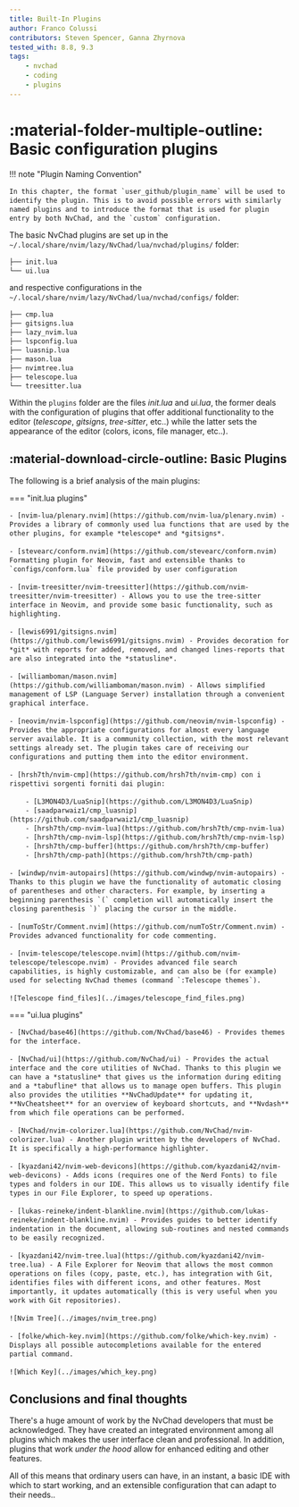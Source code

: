 ```yaml
---
title: Built-In Plugins
author: Franco Colussi
contributors: Steven Spencer, Ganna Zhyrnova
tested_with: 8.8, 9.3
tags:
    - nvchad
    - coding
    - plugins
---
```


# :material-folder-multiple-outline: Basic configuration plugins

!!! note "Plugin Naming Convention"

    In this chapter, the format `user_github/plugin_name` will be used to identify the plugin. This is to avoid possible errors with similarly named plugins and to introduce the format that is used for plugin entry by both NvChad, and the `custom` configuration.

The basic NvChad plugins are set up in the `~/.local/share/nvim/lazy/NvChad/lua/nvchad/plugins/` folder:

```text title=".local/share/nvchad/lazy/NvChad/lua/nvchad/plugins/"
├── init.lua
└── ui.lua
```

and respective configurations in the `~/.local/share/nvim/lazy/NvChad/lua/nvchad/configs/` folder:

```text title=".local/share/nvchad/lazy/NvChad/lua/nvchad/configs/"
├── cmp.lua
├── gitsigns.lua
├── lazy_nvim.lua
├── lspconfig.lua
├── luasnip.lua
├── mason.lua
├── nvimtree.lua
├── telescope.lua
└── treesitter.lua
```

Within the `plugins` folder are the files *init.lua* and *ui.lua*, the former deals with the configuration of plugins that offer additional functionality to the editor (*telescope*, *gitsigns*, *tree-sitter*, etc..) while the latter sets the appearance of the editor (colors, icons, file manager, etc..).
  
## :material-download-circle-outline: Basic Plugins

The following is a brief analysis of the main plugins:

=== "init.lua plugins"

    - [nvim-lua/plenary.nvim](https://github.com/nvim-lua/plenary.nvim) - Provides a library of commonly used lua functions that are used by the other plugins, for example *telescope* and *gitsigns*.

    - [stevearc/conform.nvim](https://github.com/stevearc/conform.nvim) Formatting plugin for Neovim, fast and extensible thanks to `configs/conform.lua` file provided by user configuration

    - [nvim-treesitter/nvim-treesitter](https://github.com/nvim-treesitter/nvim-treesitter) - Allows you to use the tree-sitter interface in Neovim, and provide some basic functionality, such as highlighting.

    - [lewis6991/gitsigns.nvim](https://github.com/lewis6991/gitsigns.nvim) - Provides decoration for *git* with reports for added, removed, and changed lines-reports that are also integrated into the *statusline*.

    - [williamboman/mason.nvim](https://github.com/williamboman/mason.nvim) - Allows simplified management of LSP (Language Server) installation through a convenient graphical interface.

    - [neovim/nvim-lspconfig](https://github.com/neovim/nvim-lspconfig) - Provides the appropriate configurations for almost every language server available. It is a community collection, with the most relevant settings already set. The plugin takes care of receiving our configurations and putting them into the editor environment.

    - [hrsh7th/nvim-cmp](https://github.com/hrsh7th/nvim-cmp) con i rispettivi sorgenti forniti dai plugin:

        - [L3MON4D3/LuaSnip](https://github.com/L3MON4D3/LuaSnip)
        - [saadparwaiz1/cmp_luasnip](https://github.com/saadparwaiz1/cmp_luasnip)
        - [hrsh7th/cmp-nvim-lua](https://github.com/hrsh7th/cmp-nvim-lua)
        - [hrsh7th/cmp-nvim-lsp](https://github.com/hrsh7th/cmp-nvim-lsp)
        - [hrsh7th/cmp-buffer](https://github.com/hrsh7th/cmp-buffer)
        - [hrsh7th/cmp-path](https://github.com/hrsh7th/cmp-path)

    - [windwp/nvim-autopairs](https://github.com/windwp/nvim-autopairs) - Thanks to this plugin we have the functionality of automatic closing of parentheses and other characters. For example, by inserting a beginning parenthesis `(` completion will automatically insert the closing parenthesis `)` placing the cursor in the middle.

    - [numToStr/Comment.nvim](https://github.com/numToStr/Comment.nvim) - Provides advanced functionality for code commenting.

    - [nvim-telescope/telescope.nvim](https://github.com/nvim-telescope/telescope.nvim) - Provides advanced file search capabilities, is highly customizable, and can also be (for example) used for selecting NvChad themes (command `:Telescope themes`).

    ![Telescope find_files](../images/telescope_find_files.png)

=== "ui.lua plugins"

    - [NvChad/base46](https://github.com/NvChad/base46) - Provides themes for the interface.

    - [NvChad/ui](https://github.com/NvChad/ui) - Provides the actual interface and the core utilities of NvChad. Thanks to this plugin we can have a *statusline* that gives us the information during editing and a *tabufline* that allows us to manage open buffers. This plugin also provides the utilities **NvChadUpdate** for updating it, **NvCheatsheet** for an overview of keyboard shortcuts, and **Nvdash** from which file operations can be performed.

    - [NvChad/nvim-colorizer.lua](https://github.com/NvChad/nvim-colorizer.lua) - Another plugin written by the developers of NvChad. It is specifically a high-performance highlighter.

    - [kyazdani42/nvim-web-devicons](https://github.com/kyazdani42/nvim-web-devicons) - Adds icons (requires one of the Nerd Fonts) to file types and folders in our IDE. This allows us to visually identify file types in our File Explorer, to speed up operations.

    - [lukas-reineke/indent-blankline.nvim](https://github.com/lukas-reineke/indent-blankline.nvim) - Provides guides to better identify indentation in the document, allowing sub-routines and nested commands to be easily recognized.

    - [kyazdani42/nvim-tree.lua](https://github.com/kyazdani42/nvim-tree.lua) - A File Explorer for Neovim that allows the most common operations on files (copy, paste, etc.), has integration with Git, identifies files with different icons, and other features. Most importantly, it updates automatically (this is very useful when you work with Git repositories).

    ![Nvim Tree](../images/nvim_tree.png)

    - [folke/which-key.nvim](https://github.com/folke/which-key.nvim) - Displays all possible autocompletions available for the entered partial command.

    ![Which Key](../images/which_key.png)

## Conclusions and final thoughts

There's a huge amount of work by the NvChad developers that must be acknowledged. They have created an integrated environment among all plugins which makes the user interface clean and professional. In addition, plugins that work *under the hood* allow for enhanced editing and other features.

All of this means that ordinary users can have, in an instant, a basic IDE with which to start working, and an extensible configuration that can adapt to their needs..

